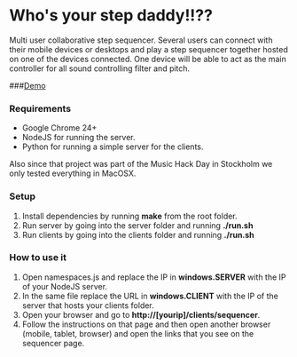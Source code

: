 Who's your step daddy!!??
=====

Multi user collaborative step sequencer. Several users can connect with their mobile devices or desktops and play a step sequencer together hosted on one of the devices connected.
One device will be able to act as the main controller for all sound controlling filter and pitch.

###<a href="http://experiments.72lions.com/stepdaddy/sequencer/">Demo</a>

### Requirements
* Google Chrome 24+
* NodeJS for running the server.
* Python for running a simple server for the clients.

Also since that project was part of the Music Hack Day in Stockholm we only tested everything in MacOSX.


### Setup

1. Install dependencies by running **make** from the root folder.
2. Run server by going into the server folder and running **./run.sh**
3. Run clients by going into the clients folder and running **./run.sh**

### How to use it

1. Open namespaces.js and replace the IP in **windows.SERVER** with the IP of your NodeJS server.
2. In the same file replace the URL in **windows.CLIENT** with the IP of the server that hosts your clients folder.
3. Open your browser and go to **http://[yourip]/clients/sequencer**.
4. Follow the instructions on that page and then open another browser (mobile, tablet, browser) and open the links that you see on the sequencer page.
